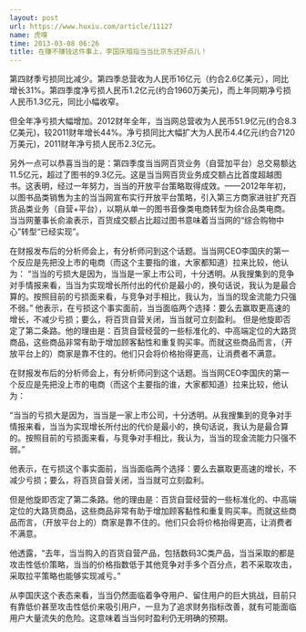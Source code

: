 ```yaml
---
layout: post
url: https://www.huxiu.com/article/11127
name: 虎嗅
time: 2013-03-08 06:26
title: 在赚不赚钱这件事上，李国庆暗指当当比京东还好点儿！
---
```

第四财季亏损同比减少。第四季总营收为人民币16亿元（约合2.6亿美元），同比增长31%。第四季度净亏损人民币1.2亿元(约合1960万美元)，而上年同期净亏损人民币1.3亿元，同比小幅收窄。

但全年净亏损大幅增加。2012财年全年，当当网总营收为人民币51.9亿元(约合8.3亿美元)，较2011财年增长44%。净亏损同比大幅扩大为人民币4.4亿元(约合7120万美元)，2011财年净亏损人民币2.3亿元。

另外一点可以恭喜当当的是：第四季度当当网百货业务（自营加平台）总交易额达11.5亿元，超过了图书的9.3亿元。这是当当网百货业务成交额占比首度超越图书。这表明，经过一年努力，当当的开放平台策略取得成效。——2012年年初，以图书品类销售为主的当当网宣布实行开放平台策略，引入第三方商家进驻扩充百货品类业务（自营+平台），以期从单一的图书音像类电商转型为综合品类电商。当当网董事长俞渝表示，百货成交额占比超过图书意味着当当网的“综合购物中心”转型“已经实现”。

在财报发布后的分析师会上，有分析师问到这个话题。当当网CEO李国庆的第一个反应是先把没上市的电商（而这个主要指的谁，大家都知道）拉来比较，他认为： “当当的亏损大是因为，当当是一家上市公司，十分透明。从我搜集到的竞争对手情报来看，当当为实现增长所付出的代价是最小的，换句话说，我认为是最合算的。按照目前的亏损面来看，与竞争对手相比，我认为，当当的现金流能力只强不弱。” 他表示，在亏损这个事实面前，当当面临两个选择：要么去赢取更高速的增长，不减少亏损；要么，将百货自营关闭，当当就可立刻盈利。 但是他旋即否定了第二条路。他的理由是：百货自营经营的一些标准化的、中高端定位的大路货商品，这些商品非常有助于增加顾客黏性和重复购买率。而就这些商品而言，（开放平台上的）商家是靠不住的。他们只会将价格抬得更高，让消费者不满意。

在财报发布后的分析师会上，有分析师问到这个话题。当当网CEO李国庆的第一个反应是先把没上市的电商（而这个主要指的谁，大家都知道）拉来比较，他认为：

“当当的亏损大是因为，当当是一家上市公司，十分透明。从我搜集到的竞争对手情报来看，当当为实现增长所付出的代价是最小的，换句话说，我认为是最合算的。按照目前的亏损面来看，与竞争对手相比，我认为，当当的现金流能力只强不弱。”

他表示，在亏损这个事实面前，当当面临两个选择：要么去赢取更高速的增长，不减少亏损；要么，将百货自营关闭，当当就可立刻盈利。

但是他旋即否定了第二条路。他的理由是：百货自营经营的一些标准化的、中高端定位的大路货商品，这些商品非常有助于增加顾客黏性和重复购买率。而就这些商品而言，（开放平台上的）商家是靠不住的。他们只会将价格抬得更高，让消费者不满意。

他透露，“去年，当当购入的百货自营产品，包括数码3C类产品，当当采取的都是攻击性低价策略，当当的价格指数低于其他竞争对手多个百分点，若不采取攻击，采取拉平策略也能够实现减亏。”

从李国庆这个表态来看，当当仍然面临着争夺用户、留住用户的巨大挑战，目前只有靠低价甚至攻击性低价来吸引用户，一旦为了追求财务指标改善，就有可能面临用户大量流失的危险。这意味着当当何时盈利仍无明确的预期。

